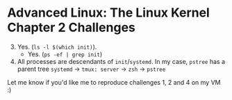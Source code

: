 # Advanced Linux: The Linux Kernel Chapter 2 Challenges

3. Yes. (`ls -l $(which init)`).
    * Yes. (`ps -ef | grep init`)
5. All processes are descendants of `init`/`systemd`. In my case, `pstree` has
   a parent tree `systemd` -> `tmux: server` -> `zsh` -> `pstree`

Let me know if you'd like me to reproduce challenges 1, 2 and 4 on my VM :)
